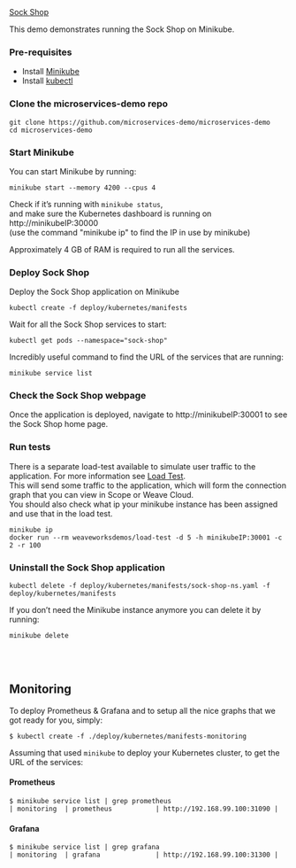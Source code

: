 <!-- [![Build Status](https://travis-ci.org/microservices-demo/microservices-demo.svg?branch=master)](https://travis-ci.org/microservices-demo/microservices-demo)

# Sock Shop : A Microservice Demo Application

The application is the user-facing part of an online shop that sells socks. It is intended to aid the demonstration and testing of microservice and cloud native technologies.

It is built using [Spring Boot](http://projects.spring.io/spring-boot/), [Go kit](http://gokit.io) and [Node.js](https://nodejs.org/) and is packaged in Docker containers.

You can read more about the [application design](./internal-docs/design.md).

## Deployment Platforms

The [deploy folder](./deploy/) contains scripts and instructions to provision the application onto your favourite platform. 

Please let us know if there is a platform that you would like to see supported.

## Bugs, Feature Requests and Contributing

We'd love to see community contributions. We like to keep it simple and use Github issues to track bugs and feature requests and pull requests to manage contributions. See the [contribution information](.github/CONTRIBUTING.md) for more information.

## Screenshot

![Sock Shop frontend](https://github.com/microservices-demo/microservices-demo.github.io/raw/master/assets/sockshop-frontend.png)

## Visualizing the application

Use [Weave Scope](http://weave.works/products/weave-scope/) or [Weave Cloud](http://cloud.weave.works/) to visualize the application once it's running in the selected [target platform](./deploy/).

![Sock Shop in Weave Scope](https://github.com/microservices-demo/microservices-demo.github.io/raw/master/assets/sockshop-scope.png)

##  -->

<!DOCTYPE html>
<html lang="en">
  <head>
    <meta charset="utf-8">
    <meta http-equiv="X-UA-Compatible" content="IE=edge">
    <meta name="viewport" content="width=device-width, initial-scale=1">


  <!-- HTML5 shim and Respond.js for IE8 support of HTML5 elements and media queries -->
  <!-- WARNING: Respond.js doesn't work if you view the page via file:// -->
  <!--[if lt IE 9]>
    <script src="https://oss.maxcdn.com/html5shiv/3.7.3/html5shiv.min.js"></script>
    <script src="https://oss.maxcdn.com/respond/1.4.2/respond.min.js"></script>
  <![endif]-->
  </head>
  <body>

 
<div class="header-home"><a href="/">Sock Shop</a></div>



<p>This demo demonstrates running the Sock Shop on Minikube.</p>

<h3 id="pre-requisites">Pre-requisites</h3>
<ul>
  <li>Install <a href="https://github.com/kubernetes/minikube">Minikube</a></li>
  <li>Install <a href="http://kubernetes.io/docs/user-guide/prereqs/">kubectl</a></li>
</ul>

<h3 id="clone-the-microservices-demo-repo">Clone the microservices-demo repo</h3>

<div class="highlighter-rouge"><div class="highlight"><pre class="highlight"><code>git clone https://github.com/microservices-demo/microservices-demo
cd microservices-demo
</code></pre></div></div>

<h3 id="start-minikube">Start Minikube</h3>

<p>You can start Minikube by running:</p>

<div class="highlighter-rouge"><div class="highlight"><pre class="highlight"><code>minikube start --memory 4200 --cpus 4
</code></pre></div></div>

<p>Check if it’s running with <code class="highlighter-rouge">minikube status</code>, 
<br>and make sure the Kubernetes dashboard is running on http://minikubeIP:30000 
<br>(use the command "minikube ip" to find the IP in use by minikube)</p>

<p>Approximately 4 GB of RAM is required to run all the services.</p>

<!-- <h5 id="optional-run-with-fluentd--elk-based-logging"><em>(Optional)</em> Run with Fluentd + ELK based logging</h5>

<p>If you want to run the application using a more advanced logging setup based on Fluentd + ELK stack, there are 2 requirements:</p>
<ul>
  <li>assign at least 6 GB of memory to the minikube VM</li>
  <li>increase vm.max_map_count to 262144 or higher (Required because Elasticsearch will not start if it detects a value lower than 262144).</li>
</ul>

<div class="highlighter-rouge"><div class="highlight"><pre class="highlight"><code>minikube delete
minikube config set memory 6144
minikube start
minikube ssh
</code></pre></div></div>

<p>Once logged into the VM:</p>

<div class="highlighter-rouge"><div class="highlight"><pre class="highlight"><code>$ sudo sysctl -w vm.max_map_count=262144
</code></pre></div></div>

<p>After these settings are done you can start the logging manifests.</p>

<div class="highlighter-rouge"><div class="highlight"><pre class="highlight"><code>kubectl create -f deploy/kubernetes/manifests-logging
</code></pre></div></div>

<p>You should be able to see the Kibana dashboard at http://192.168.99.100:31601.</p> -->

<h3 id="deploy-sock-shop">Deploy Sock Shop</h3>

<p>Deploy the Sock Shop application on Minikube</p>

<div class="highlighter-rouge"><div class="highlight"><pre class="highlight"><code>kubectl create -f deploy/kubernetes/manifests
</code></pre></div></div>

<p>Wait for all the Sock Shop services to start:</p>

<div class="highlighter-rouge"><div class="highlight"><pre class="highlight"><code>kubectl get pods --namespace="sock-shop"
</code></pre></div></div>

<p>Incredibly useful command to find the URL of the services that are running:</p>

<div class="highlighter-rouge"><div class="highlight"><pre class="highlight"><code>minikube service list
</code></pre></div></div>

<h3 id="check-the-sock-shop-webpage">Check the Sock Shop webpage</h3>

<p>Once the application is deployed, navigate to http://minikubeIP:30001 to see the Sock Shop home page.</p>

<h3 id="run-tests">Run tests</h3>

<p>There is a separate load-test available to simulate user traffic to the application. For more information see <a href="#loadtest">Load Test</a>.
<br>This will send some traffic to the application, which will form the connection graph that you can view in Scope or Weave Cloud. 
<br>You should
also check what ip your minikube instance has been assigned and use that in the load test.</p>

<div class="highlighter-rouge"><div class="highlight"><pre class="highlight"><code>minikube ip
docker run --rm weaveworksdemos/load-test -d 5 -h minikubeIP:30001 -c 2 -r 100
</code></pre></div></div>

<h3 id="uninstall-the-sock-shop-application">Uninstall the Sock Shop application</h3>

<div class="highlighter-rouge"><div class="highlight"><pre class="highlight"><code>kubectl delete -f deploy/kubernetes/manifests/sock-shop-ns.yaml -f deploy/kubernetes/manifests
</code></pre></div></div>

<p>If you don’t need the Minikube instance anymore you can delete it by running:</p>

<div class="highlighter-rouge"><div class="highlight"><pre class="highlight"><code>minikube delete
</code></pre></div></div>


<br>
<br>

<div class="col-sm-9">
            <h2 id="kubernetes">Monitoring</h2>
<p>To deploy Prometheus &amp; Grafana and to setup all the nice graphs that we got ready
for you, simply:</p>

<div class="highlighter-rouge"><div class="highlight"><pre class="highlight"><code>$ kubectl create -f ./deploy/kubernetes/manifests-monitoring
</code></pre></div></div>

<p>Assuming that used <code class="highlighter-rouge">minikube</code> to deploy your Kubernetes cluster, to get the URL of
the services:</p>

<h4 id="prometheus">Prometheus</h4>
<div class="highlighter-rouge"><div class="highlight"><pre class="highlight"><code>$ minikube service list | grep prometheus
| monitoring  | prometheus           | http://192.168.99.100:31090 |
</code></pre></div></div>

<h4 id="grafana">Grafana</h4>
<div class="highlighter-rouge"><div class="highlight"><pre class="highlight"><code>$ minikube service list | grep grafana
| monitoring  | grafana              | http://192.168.99.100:31300 |
</code></pre></div></div>

  </body>
</html>


